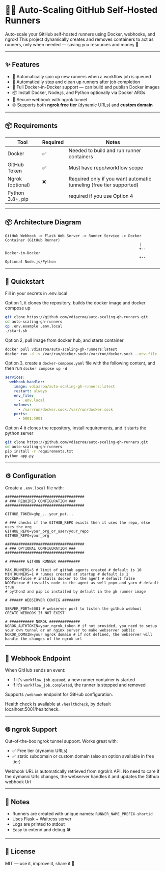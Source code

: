 # 🏃‍♂️ Auto-Scaling GitHub Self-Hosted Runners

Auto-scale your GitHub self-hosted runners using Docker, webhooks, and ngrok! This project dynamically creates and removes containers to act as runners, only when needed — saving you resources and money 💸

---

## ✨ Features

- 🚀 Automatically spin up new runners when a workflow job is queued
- 🧼 Automatically stop and clean up runners after job completion
- 🐳 Full Docker-in-Docker support — can build and publish Docker images
- 📦 Install Docker, Node.js, and Python optionally via Docker ARGs
- 🔐 Secure webhook with ngrok tunnel
- 🌐 Supports both **ngrok free tier** (dynamic URLs) and **custom domain**

---

## 📦 Requirements

| Tool             | Required | Notes                                                               |
| ---------------- | -------- | ------------------------------------------------------------------- |
| Docker           | ✅       | Needed to build and run runner containers                           |
| GitHub Token     | ✅       | Must have repo/workflow scope                                       |
| Ngrok (optional) | ❌       | Required only if you want automatic tunneling (free tier supported) |
| Python 3.8+, pip |          | required if you use Option 4                                        |

---

## 📦 Architecture Diagram

```
GitHub Webhook -> Flask Web Server -> Runner Service -> Docker Container (GitHub Runner)
                                                             |
                                                             +-- Docker-in-Docker
                                                             +-- Optional Node.js/Python
```

---

## 🚀 Quickstart

Fill in your secrets in .env.local

Option 1,
it clones the repository, builds the docker image and docker compose up

```bash
git clone https://github.com/vdiazroa/auto-scaling-gh-runners.git
cd auto-scaling-gh-runners
cp .env.example .env.local
./start.sh
```

Option 2,
pull image from docker hub, and starts container

```bash
docker pull vdiazroa/auto-scaling-gh-runners:latest
docker run -d -v /var/run/docker.sock:/var/run/docker.sock --env-file ./env.local vdiazroa/auto-scaling-gh-runners:latest
```

Option 3,
create a `docker-compose.yaml` file with the following content, and then run `docker compose up -d`

```yaml
services:
  webhook-handler:
    image: vdiazroa/auto-scaling-gh-runners:latest
    restart: always
    env_file:
      - .env.local
    volumes:
      - /var/run/docker.sock:/var/run/docker.sock
    ports:
      - 5001:5001
```

Option 4
it clones the repository, install requirements, and it starts the python server

```bash
git clone https://github.com/vdiazroa/auto-scaling-gh-runners.git
cd auto-scaling-gh-runners
pip install -r requirements.txt
python app.py
```

---

## ⚙️ Configuration

Create a `.env.local` file with:

```env
####################################
# ### REQUIRED CONFIGURATION ###
####################################

GITHUB_TOKEN=ghp_...your_pat...

# ### checks if the GITHUB_REPO exists then it uses the repo, else uses the org
GITHUB_REPO=your_org_or_user/your_repo
GITHUB_REPO=your_org

####################################
# ### OPTIONAL CONFIGURATION ###
####################################

# ####### GITHUB RUNNER ##########

MAX_RUNNERS=5 # limit of github agents created # default is 10
MIN_RUNNERS=1 # runnes created at startup # default is 1
DOCKER=false # installs docker to the agent # default false
NODE=true # installs node to the agent as well pnpm and yarn # default true
# python3 and pip is installed by default in the gh runner image

# ###### WEBSERVER CONFIG ########

SERVER_PORT=5001 # webserver port to listen the github webhool
CREATE_WEBHOOK_If_NOT_EXIST

# ########### NGROk ##############
NGROK_AUTHTOKEN=your_ngrok_token # if not provided, you need to setup your own tunnel or an nginx server to make webserver public
NGROK_DOMAIN=your ngrok domain # if not defined, the webserver will handle the changes of the ngrok url
```

---

## 🔄 Webhook Endpoint

When GitHub sends an event:

- If it's `workflow_job.queued`, a new runner container is started
- If it's `workflow_job.completed`, the runner is stopped and removed

Supports `/webhook` endpoint for GitHub configuration.

Health check is available at `/healthcheck`, by default localhost:5001/healtcheck.

---

## 🌐 ngrok Support

Out-of-the-box ngrok tunnel support. Works great with:

- ✅ Free tier (dynamic URLs)
- ✅ static subdomain or custom domain (also an option available in free tier)

Webhook URL is automatically retrieved from ngrok’s API.
No need to care if the dymanic Urls changes, the webserver handles it and updates the Github webhook Url

---

## 📝 Notes

- Runners are created with unique names: `RUNNER_NAME_PREFIX-shortid`
- Uses Flask + Waitress server
- Logs are printed to stdout
- Easy to extend and debug 🛠️

---

## 📜 License

MIT — use it, improve it, share it 🙌
